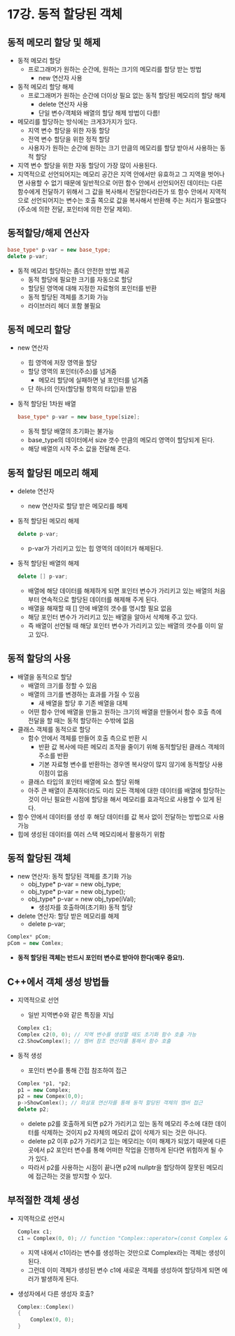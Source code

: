 # 17강. 동적 할당된 객체

## 동적 메모리 할당 및 해제

- 동적 메모리 할당
    - 프로그래머가 원하는 순간에, 원하는 크기의 메모리를 할당 받는 방법
        - new 연산자 사용
- 동적 메모리 할당 해제
    - 프로그래머가 원하는 순간에 더이상 필요 없는 동적 할당된 메모리의 할당 해제
        - delete 연산자 사용
        - 단일 변수/객체와 배열의 할당 해제 방법이 다름!
- 메모리를 할당하는 방식에는 크게3가지가 있다.
    - 지역 변수 할당을 위한 자동 할당
    - 전역 변수 할당을 위한 정적 할당
    - 사용자가 원하는 순간에 원하는 크기 만큼의 메모리를 할당 받아서 사용하는 동적 할당
- 지역 변수 할당을 위한 자동 할당이 가장 많이 사용된다.
- 지역적으로 선언되어지는 메모리 공간은 지역 안에서만 유효하고 그 지역을 벗어나면 사용할 수 없기 때문에 일반적으로 어떤 함수 안에서 선언되어진 데이터는 다른 함수에게 전달하기 위해서 그 값을 복사해서 전달한다라든가 또 함수 안에서 지역적으로 선언되어지는 변수는 호출 쪽으로 값을 복사해서 반환해 주는 처리가 필요했다(주소에 의한 전달, 포인터에 의한 전달 제외).

## 동적할당/해제 연산자

```cpp
base_type* p-var = new base_type;
delete p-var;
```

- 동적 메모리 할당하는 좀더 안전한 방법 제공
    - 동적 할당에 필요한 크기를 자동으로 할당
    - 할당된 영역에 대해 지정한 자료형의 포인터를 반환
    - 동적 할당된 객체를 초기화 가능
    - 라이브러리 헤더 <cstdlib> 포함 불필요

## 동적 메모리 할당

- new 연산자
    - 힙 영역에 저장 영역을 할당
    - 할당 영역의 포인터(주소)를 넘겨줌
        - 메모리 할당에 실패하면 널 포인터를 넘겨줌
    - 단 하나의 인자(할당될 항목의 타입)을 받음
- 동적 할당된 1차원 배열
    
    ```cpp
    base_type* p-var = new base_type[size];
    ```
    
    - 동적 할당 배열의 초기화는 불가능
    - base_type의 데이터에서 size 갯수 만큼의 메모리 영역이 할당되게 된다.
    - 해당 배열의 시작 주소 값을 전달해 준다.

## 동적 할당된 메모리 해제

- delete 연산자
    - new 연산자로 할당 받은 메모리를 해제
- 동적 할당된 메모리 해제
    
    ```cpp
    delete p-var;
    ```
    
    - p-var가 가리키고 있는 힙 영역의 데이터가 해제된다.
- 동적 할당된 배열의 해제
    
    ```cpp
    delete [] p-var;
    ```
    
    - 배열에 해당 데이터를 해제하게 되면 포인터 변수가 가리키고 있는 배열의 처음부터 연속적으로 할당된 데이터를 해제해 주게 된다.
    - 배열을 해재할 때 [] 안에 배열의 갯수를 명시할 필요 없음
    - 해당 포인터 변수가 가리키고 있는 배열을 알아서 삭제해 주고 있다.
    - 즉 배열이 선언될 때 해당 포인터 변수가 가리키고 있는 배열의 갯수를 이미 알고 있다.

## 동적 할당의 사용

- 배열을 동적으로 할당
    - 배열의 크기를 정할 수 있음
    - 배열의 크기를 변경하는 효과를 가질 수 있음
        - 새 배열을 할당 후 기존 배열을 대체
    - 어떤 함수 안에 배열을 만들고 원하는 크기의 배열을 만들어서 함수 호출 측에 전달을 할 때는 동적 할당하는 수밖에 없음
- 클래스 객체를 동적으로 할당
    - 함수 안에서 객체를 만들어 호출 측으로 반환 시
        - 반환 값 복사에 따른 메모리 조작을 줄이기 위해 동적할당된 클래스 객체의 주소를 반환
        - 기본 자료형 변수를 반환하는 경우엔 복사양이 많지 않기에 동적할당 사용 이점이 없음
    - 클래스 타입의 포인터 배열에 요소 할당 위해
    - 아주 큰 배열이 존재하더라도 미리 모든 객체에 대한 데이터를 배열에 할당하는 것이 아닌 필요한 시점에 할당을 해서 메모리를 효과적으로 사용할 수 있게 된다.
- 함수 안에서 데이터를 생성 후 해당 데이터를 값 복사 없이 전달하는 방법으로 사용 가능
- 힙에 생성된 데이터를 여러 스택 메모리에서 활용하기 위함

## 동적 할당된 객체

- new 연산자: 동적 할당된 객체를 초기화 가능
    - obj_type* p-var = new obj_type;
    - obj_type* p-var = new obj_type();
    - obj_type* p-var = new obj_type(iVal);
        - 생성자를 호출하여(초기화) 동적 할당
- delete 연산자: 할당 받은 메모리를 해제
    - delete p-var;

```cpp
Complex* pCom;
pCom = new Comlex;
```

- **동적 할당된 객체는 반드시 포인터 변수로 받아야 한다(매우 중요!).**

## C++에서 객체 생성 방법들

- 지역적으로 선언
    - 일반 지역변수와 같은 특징을 지님
    
    ```cpp
    Complex c1;
    Complex c2(0, 0); // 지역 변수를 생성할 때도 초기화 함수 호출 가능
    c2.ShowComplex(); // 멤버 참조 연산자를 통해서 함수 호출
    ```
    
- 동적 생성
    - 포인터 변수를 통해 간접 참조하여 접근
    
    ```cpp
    Complex *p1, *p2;
    p1 = new Complex;
    p2 = new Compex(0,0);
    p->ShowComlex(); // 화살표 연산자를 통해 동적 할당된 객체의 멤버 접근
    delete p2;
    ```
    
    - delete p2를 호출하게 되면 p2가 가리키고 있는 동적 메모리 주소에 대한 데이터를 삭제하는 것이지 p2 자체의 메모리 값이 삭제가 되는 것은 아니다.
    - delete p2 이후 p2가 가리키고 있는 메모리는 이미 해제가 되었기 때문에 다른 곳에서 p2 포인터 변수를 통해 어떠한 작업을 진행하게 된다면 위험하게 될 수가 있다.
    - 따라서 p2를 사용하는 시점이 끝나면 p2에 nullptr을 할당하여 잘못된 메모리에 접근하는 것을 방지할 수 있다.

## 부적절한 객체 생성

- 지역적으로 선언시
    
    ```cpp
    Complex c1;
    c1 = Complex(0, 0); // function "Complex::operator=(const Complex &)" (declared implicitly) cannot be referenced -- it is a deleted functionC/C++(1776)
    ```
    
    - 지역 내에서 c1이라는 변수를 생성하는 것만으로 Complex라는 객체는 생성이 된다.
    - 그런데 이미 객체가 생성된 변수 c1에 새로운 객체를 생성하여 할당하게 되면 에러가 발생하게 된다.
- 생성자에서 다른 생성자 호출?
    
    ```cpp
    Complex::Complex()
    {
    	Complex(0, 0);
    }
    ```